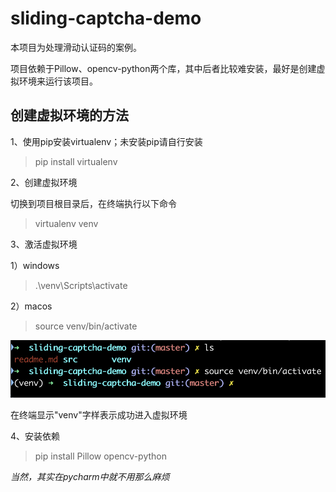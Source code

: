 # sliding-captcha-demo

本项目为处理滑动认证码的案例。

项目依赖于Pillow、opencv-python两个库，其中后者比较难安装，最好是创建虚拟环境来运行该项目。

## 创建虚拟环境的方法

1、使用pip安装virtualenv；未安装pip请自行安装

> pip install virtualenv

2、创建虚拟环境

切换到项目根目录后，在终端执行以下命令

> virtualenv venv

3、激活虚拟环境

1）windows

> .\venv\Scripts\activate

2）macos

> source venv/bin/activate

![image](./A5CF8396C3D9A6E9573DB26609F3CA63.png)

在终端显示"venv"字样表示成功进入虚拟环境

4、安装依赖

> pip install Pillow opencv-python

*当然，其实在pycharm中就不用那么麻烦*